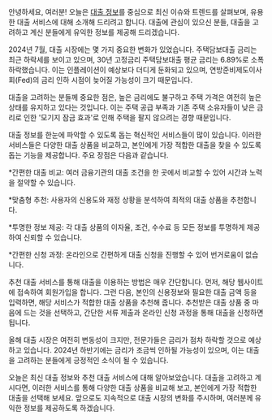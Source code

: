 <p>안녕하세요, 여러분! 오늘은 <a href="https://ezloan.io/">대출 정보</a>를 중심으로 최신 이슈와 트렌드를 살펴보며, 유용한 대출 서비스에 대해 소개해 드리려고 합니다. 대출에 관심이 있으신 분들, 대출을 고려하고 계신 분들에게 유익한 정보를 제공해 드리겠습니다.</p>

<p>2024년 7월, 대출 시장에는 몇 가지 중요한 변화가 있었습니다. 주택담보대출 금리는 최근 하락세를 보이고 있으며, 30년 고정금리 주택담보대출 평균 금리는 6.89%로 소폭 하락했습니다​. 이는 인플레이션이 예상보다 더디게 둔화되고 있으며, 연방준비제도이사회(Fed)의 금리 인하 시점이 늦어질 가능성이 크기 때문입니다.</p>

<p>대출을 고려하는 분들께 중요한 점은, 높은 금리에도 불구하고 주택 가격은 여전히 높은 상태를 유지하고 있다는 것입니다. 이는 주택 공급 부족과 기존 주택 소유자들이 낮은 금리로 인한 '모기지 잠금 효과'로 인해 주택을 팔지 않으려는 경향 때문입니다.</p>

<p>대출 정보를 한눈에 파악할 수 있도록 돕는 혁신적인 서비스들이 많이 있습니다. 이러한 서비스들은 다양한 대출 상품을 비교하고, 본인에게 가장 적합한 대출을 찾을 수 있도록 돕는 기능을 제공합니다. 주요 장점은 다음과 같습니다.</p>
<p>*간편한 대출 비교: 여러 금융기관의 대출 조건을 한 곳에서 비교할 수 있어 시간과 노력을 절약할 수 있습니다.</p>
<p>*맞춤형 추천: 사용자의 신용도와 재정 상황을 분석하여 최적의 대출 상품을 추천합니다.</p>
<p>*투명한 정보 제공: 각 대출 상품의 이자율, 조건, 수수료 등 모든 정보를 투명하게 제공하여 신뢰할 수 있습니다.</p>
<p>*간편한 신청 과정: 온라인으로 간편하게 대출 신청을 진행할 수 있어 번거로움이 없습니다.</p>

<p>추천 대출 서비스를 통해 대출을 이용하는 방법은 매우 간단합니다. 먼저, 해당 웹사이트에 접속하여 회원가입을 합니다. 그런 다음, 본인의 신용정보와 필요한 대출 금액 등을 입력하면, 해당 서비스가 적합한 대출 상품을 추천해 줍니다. 추천받은 대출 상품 중 마음에 드는 것을 선택하고, 간단한 서류 제출과 온라인 신청 과정을 통해 대출을 신청하면 됩니다.</p>

<p>올해 대출 시장은 여전히 변동성이 크지만, 전문가들은 금리가 점차 하락할 것으로 예상하고 있습니다. 2024년 하반기에는 금리가 조금씩 인하될 가능성이 있으며, 이는 대출을 고려하는 분들에게 긍정적인 소식이 될 수 있습니다​.</p>

<p>오늘은 최신 대출 정보와 추천 대출 서비스에 대해 알아보았습니다. 대출을 고려하고 계시다면, 이러한 서비스를 통해 다양한 대출 상품을 비교해 보고, 본인에게 가장 적합한 대출을 선택해 보세요. 앞으로도 지속적으로 대출 시장의 변화를 주시하며, 여러분께 유익한 정보를 제공하도록 하겠습니다.</p>
